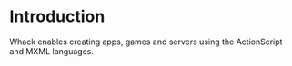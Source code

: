 # Introduction

Whack enables creating apps, games and servers using the ActionScript and MXML languages.